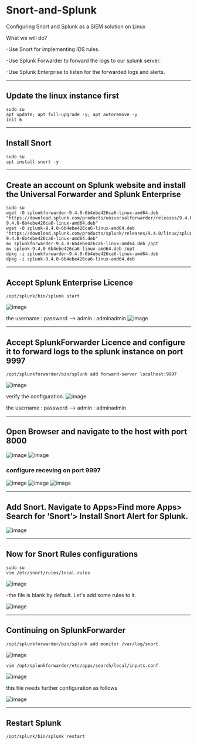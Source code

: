 # Snort-and-Splunk
Configuring Snort and Splunk as a SIEM solution on Linux

What we will do?

 -Use Snort for implementing IDS rules.
 
 -Use Splunk Forwarder to forward the logs to our splunk server.
 
 -Use Splunk Enterprise to listen for the forwarded logs and alerts.
 
--------------------------------------------------------

## Update the linux instance first

    sudo su
    apt update; apt full-upgrade -y; apt autoremove -y
    init 6
---------------------------------------------------------
## Install Snort

    sudo su
    apt install snort -y
----------------------------------------------------------
## Create an account on Splunk website and install the Universal Forwarder and Splunk Enterprise

    sudo su
    wget -O splunkforwarder-9.4.0-6b4ebe426ca6-linux-amd64.deb "https://download.splunk.com/products/universalforwarder/releases/9.4.0/linux/splunkforwarder-9.4.0-6b4ebe426ca6-linux-amd64.deb"
    wget -O splunk-9.4.0-6b4ebe426ca6-linux-amd64.deb "https://download.splunk.com/products/splunk/releases/9.4.0/linux/splunk-9.4.0-6b4ebe426ca6-linux-amd64.deb"
    mv splunkforwarder-9.4.0-6b4ebe426ca6-linux-amd64.deb /opt
    mv splunk-9.4.0-6b4ebe426ca6-linux-amd64.deb /opt
    dpkg -i splunkforwarder-9.4.0-6b4ebe426ca6-linux-amd64.deb
    dpkg -i splunk-9.4.0-6b4ebe426ca6-linux-amd64.deb
----------------------------------------------------------
## Accept Splunk Enterprise Licence

    /opt/splunk/bin/splunk start

   ![image](https://github.com/user-attachments/assets/35a621e3-0afa-4e98-9a49-3589204afb10)

the username : password --> admin : adminadmin
   ![image](https://github.com/user-attachments/assets/62802e8c-8975-4b0e-804c-848bf0d63582)

----------------------------------------------------------
## Accept SplunkForwarder Licence and configure it to forward logs to the splunk instance on port 9997

    /opt/splunkforwarder/bin/splunk add forward-server localhost:9997
  ![image](https://github.com/user-attachments/assets/e876c0b3-246c-44dc-bb2a-59e10207e3d2)

   verify the configuration.
   ![image](https://github.com/user-attachments/assets/639de289-1b06-4b07-8bbc-4a44fe58bda0)



  
   
the username : password --> admin : adminadmin
  

-------------------------------------------------------
## Open Browser and navigate to the host with port 8000

  ![image](https://github.com/user-attachments/assets/c13219cf-d7a4-432e-9f86-8b8fed44e4b8)
  ![image](https://github.com/user-attachments/assets/97ce9d1e-cf80-477c-8f89-cc15539f5946)

### configure receving on port 9997
![image](https://github.com/user-attachments/assets/45918f14-6cef-4947-940e-4ef9800110c8)
![image](https://github.com/user-attachments/assets/af230d20-47da-49e7-b77e-a08336cde572)
![image](https://github.com/user-attachments/assets/a5c3ec1f-77e8-4238-9120-4ac92d443ec9)

------------------------------------------------------------
## Add Snort. Navigate to Apps>Find more Apps> Search for ‘Snort’> Install Snort Alert for Splunk.

![image](https://github.com/user-attachments/assets/a92fcd08-35fe-4b0b-a426-27a59ec34e25)

------------------------------------------------------------
## Now for Snort Rules configurations

    sudo su
    vim /etc/snort/rules/local.rules
   
![image](https://github.com/user-attachments/assets/15d555fe-106e-4507-bc78-8985dfc13e0d)

-the file is blank by default. Let's add some rules to it.

![image](https://github.com/user-attachments/assets/8b7be5a0-4e9f-4a59-8fe5-2e670773e56e)

------------------------------------------------------------
## Continuing on SplunkForwarder

    /opt/splunkforwarder/bin/splunk add monitor /var/log/snort

 ![image](https://github.com/user-attachments/assets/3f9147bb-58e6-4f3b-8d77-d1d560dcc8d5)

    vim /opt/splunkforwarder/etc/apps/search/local/inputs.conf 
![image](https://github.com/user-attachments/assets/ec8695d5-1c49-4119-85a8-712e920edc4c)

this file needs further configuration as follows

![image](https://github.com/user-attachments/assets/6c3aab82-8451-461f-8278-ea03c6236022)



------------------------------------------------------------------
## Restart Splunk

    /opt/splunk/bin/splunk restart


